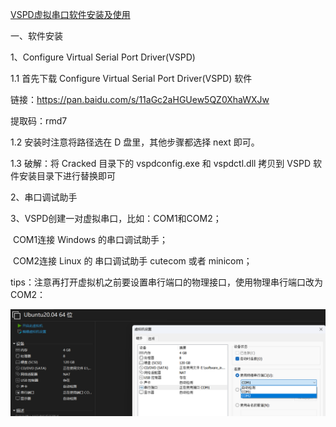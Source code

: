 [VSPD虚拟串口软件安装及使用](https://blog.csdn.net/qq_41839588/article/details/131936554)

一、软件安装

1、Configure Virtual Serial Port Driver(VSPD)

1.1	首先下载 Configure Virtual Serial Port Driver(VSPD) 软件

链接：https://pan.baidu.com/s/11aGc2aHGUew5QZ0XhaWXJw

提取码：rmd7

1.2	安装时注意将路径选在 D 盘里，其他步骤都选择 next 即可。

1.3	破解：将 Cracked 目录下的 vspdconfig.exe 和 vspdctl.dll 拷贝到 VSPD 软件安装目录下进行替换即可

2、串口调试助手

3、VSPD创建一对虚拟串口，比如：COM1和COM2；

​		COM1连接 Windows 的串口调试助手；

​		COM2连接 Linux 的 串口调试助手 cutecom 或者 minicom；

​		tips：注意再打开虚拟机之前要设置串行端口的物理接口，使用物理串行端口改为 COM2：



<img src="linux虚拟串口设置.assets/image-20240412144003909.png" alt="image-20240412144003909" style="zoom:67%;" />	